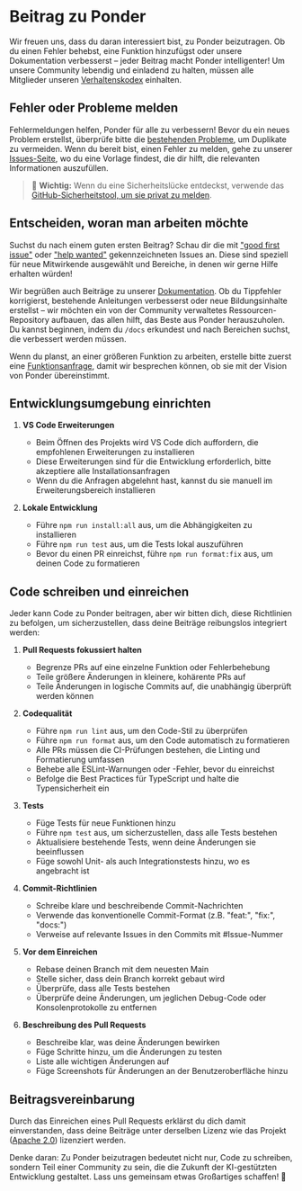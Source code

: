 # Beitrag zu Ponder

Wir freuen uns, dass du daran interessiert bist, zu Ponder beizutragen. Ob du einen Fehler behebst, eine Funktion hinzufügst oder unsere Dokumentation verbesserst – jeder Beitrag macht Ponder intelligenter! Um unsere Community lebendig und einladend zu halten, müssen alle Mitglieder unseren [Verhaltenskodex](CODE_OF_CONDUCT.md) einhalten.

## Fehler oder Probleme melden

Fehlermeldungen helfen, Ponder für alle zu verbessern! Bevor du ein neues Problem erstellst, überprüfe bitte die [bestehenden Probleme](https://github.com/leuoson/ponder/issues), um Duplikate zu vermeiden. Wenn du bereit bist, einen Fehler zu melden, gehe zu unserer [Issues-Seite](https://github.com/leuoson/ponder/issues/new/choose), wo du eine Vorlage findest, die dir hilft, die relevanten Informationen auszufüllen.

<blockquote class='warning-note'>
    🔐 <b>Wichtig:</b> Wenn du eine Sicherheitslücke entdeckst, verwende das <a href="https://github.com/leuoson/ponder/security/advisories/new">GitHub-Sicherheitstool, um sie privat zu melden</a>.
</blockquote>

## Entscheiden, woran man arbeiten möchte

Suchst du nach einem guten ersten Beitrag? Schau dir die mit ["good first issue"](https://github.com/leuoson/ponder/labels/good%20first%20issue) oder ["help wanted"](https://github.com/leuoson/ponder/labels/help%20wanted) gekennzeichneten Issues an. Diese sind speziell für neue Mitwirkende ausgewählt und Bereiche, in denen wir gerne Hilfe erhalten würden!

Wir begrüßen auch Beiträge zu unserer [Dokumentation](https://github.com/leuoson/ponder/tree/main/docs). Ob du Tippfehler korrigierst, bestehende Anleitungen verbesserst oder neue Bildungsinhalte erstellst – wir möchten ein von der Community verwaltetes Ressourcen-Repository aufbauen, das allen hilft, das Beste aus Ponder herauszuholen. Du kannst beginnen, indem du `/docs` erkundest und nach Bereichen suchst, die verbessert werden müssen.

Wenn du planst, an einer größeren Funktion zu arbeiten, erstelle bitte zuerst eine [Funktionsanfrage](https://github.com/leuoson/ponder/discussions/categories/feature-requests?discussions_q=is%3Aopen+category%3A%22Feature+Requests%22+sort%3Atop), damit wir besprechen können, ob sie mit der Vision von Ponder übereinstimmt.

## Entwicklungsumgebung einrichten

1. **VS Code Erweiterungen**

    - Beim Öffnen des Projekts wird VS Code dich auffordern, die empfohlenen Erweiterungen zu installieren
    - Diese Erweiterungen sind für die Entwicklung erforderlich, bitte akzeptiere alle Installationsanfragen
    - Wenn du die Anfragen abgelehnt hast, kannst du sie manuell im Erweiterungsbereich installieren

2. **Lokale Entwicklung**
    - Führe `npm run install:all` aus, um die Abhängigkeiten zu installieren
    - Führe `npm run test` aus, um die Tests lokal auszuführen
    - Bevor du einen PR einreichst, führe `npm run format:fix` aus, um deinen Code zu formatieren

## Code schreiben und einreichen

Jeder kann Code zu Ponder beitragen, aber wir bitten dich, diese Richtlinien zu befolgen, um sicherzustellen, dass deine Beiträge reibungslos integriert werden:

1. **Pull Requests fokussiert halten**

    - Begrenze PRs auf eine einzelne Funktion oder Fehlerbehebung
    - Teile größere Änderungen in kleinere, kohärente PRs auf
    - Teile Änderungen in logische Commits auf, die unabhängig überprüft werden können

2. **Codequalität**

    - Führe `npm run lint` aus, um den Code-Stil zu überprüfen
    - Führe `npm run format` aus, um den Code automatisch zu formatieren
    - Alle PRs müssen die CI-Prüfungen bestehen, die Linting und Formatierung umfassen
    - Behebe alle ESLint-Warnungen oder -Fehler, bevor du einreichst
    - Befolge die Best Practices für TypeScript und halte die Typensicherheit ein

3. **Tests**

    - Füge Tests für neue Funktionen hinzu
    - Führe `npm test` aus, um sicherzustellen, dass alle Tests bestehen
    - Aktualisiere bestehende Tests, wenn deine Änderungen sie beeinflussen
    - Füge sowohl Unit- als auch Integrationstests hinzu, wo es angebracht ist

4. **Commit-Richtlinien**

    - Schreibe klare und beschreibende Commit-Nachrichten
    - Verwende das konventionelle Commit-Format (z.B. "feat:", "fix:", "docs:")
    - Verweise auf relevante Issues in den Commits mit #Issue-Nummer

5. **Vor dem Einreichen**

    - Rebase deinen Branch mit dem neuesten Main
    - Stelle sicher, dass dein Branch korrekt gebaut wird
    - Überprüfe, dass alle Tests bestehen
    - Überprüfe deine Änderungen, um jeglichen Debug-Code oder Konsolenprotokolle zu entfernen

6. **Beschreibung des Pull Requests**
    - Beschreibe klar, was deine Änderungen bewirken
    - Füge Schritte hinzu, um die Änderungen zu testen
    - Liste alle wichtigen Änderungen auf
    - Füge Screenshots für Änderungen an der Benutzeroberfläche hinzu

## Beitragsvereinbarung

Durch das Einreichen eines Pull Requests erklärst du dich damit einverstanden, dass deine Beiträge unter derselben Lizenz wie das Projekt ([Apache 2.0](LICENSE)) lizenziert werden.

Denke daran: Zu Ponder beizutragen bedeutet nicht nur, Code zu schreiben, sondern Teil einer Community zu sein, die die Zukunft der KI-gestützten Entwicklung gestaltet. Lass uns gemeinsam etwas Großartiges schaffen! 🚀
